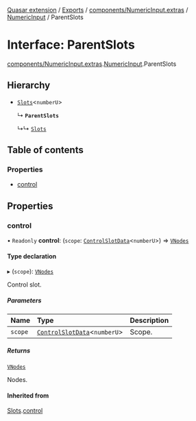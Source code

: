 [Quasar extension](../index.md) / [Exports](../modules.md) / [components/NumericInput.extras](../modules/components_NumericInput_extras.md) / [NumericInput](../modules/components_NumericInput_extras.NumericInput.md) / ParentSlots

# Interface: ParentSlots

[components/NumericInput.extras](../modules/components_NumericInput_extras.md).[NumericInput](../modules/components_NumericInput_extras.NumericInput.md).ParentSlots

## Hierarchy

- [`Slots`](components_Field_extras.Field.Slots.md)<`numberU`\>

  ↳ **`ParentSlots`**

  ↳↳ [`Slots`](components_NumericInput_extras.NumericInput.Slots.md)

## Table of contents

### Properties

- [control](components_NumericInput_extras.NumericInput.ParentSlots.md#control)

## Properties

### control

• `Readonly` **control**: (`scope`: [`ControlSlotData`](components_Field_extras.Field.ControlSlotData.md)<`numberU`\>) => [`VNodes`](../modules/components_api_misc.md#vnodes)

#### Type declaration

▸ (`scope`): [`VNodes`](../modules/components_api_misc.md#vnodes)

Control slot.

##### Parameters

| Name | Type | Description |
| :------ | :------ | :------ |
| `scope` | [`ControlSlotData`](components_Field_extras.Field.ControlSlotData.md)<`numberU`\> | Scope. |

##### Returns

[`VNodes`](../modules/components_api_misc.md#vnodes)

Nodes.

#### Inherited from

[Slots](components_Field_extras.Field.Slots.md).[control](components_Field_extras.Field.Slots.md#control)

